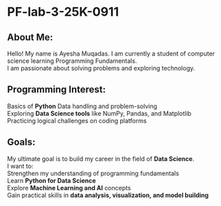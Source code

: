 # PF-lab-3-25K-0911
## About Me:
Hello! My name is Ayesha Muqadas. I am currently a student of computer science learning Programming Fundamentals.  
I am passionate about solving problems and exploring technology.
## Programming Interest:
Basics of **Python**
 Data handling and problem-solving  
 Exploring **Data Science tools** like NumPy, Pandas, and Matplotlib  
 Practicing logical challenges on coding platforms  
 ## Goals:
My ultimate goal is to build my career in the field of **Data Science**.  
I want to:  
 Strengthen my understanding of programming fundamentals  
 Learn **Python for Data Science**  
 Explore **Machine Learning and AI** concepts  
 Gain practical skills in **data analysis, visualization, and model building** 
